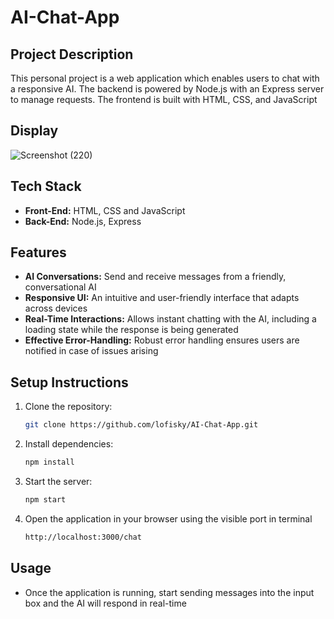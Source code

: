 # AI-Chat-App

## Project Description
This personal project is a web application which enables users to chat with a responsive AI. The backend is powered by Node.js with an Express server to manage requests. The frontend is built with HTML, CSS, and JavaScript

## Display

![Screenshot (220)](https://github.com/user-attachments/assets/44a199b1-98f4-4c8c-a4ff-d386a5e31491)


## Tech Stack
- **Front-End:** HTML, CSS and JavaScript
- **Back-End:** Node.js, Express

## Features
- **AI Conversations:** Send and receive messages from a friendly, conversational AI
- **Responsive UI:** An intuitive and user-friendly interface that adapts across devices
- **Real-Time Interactions:**  Allows instant chatting with the AI, including a loading state while the response is being generated
- **Effective Error-Handling:** Robust error handling ensures users are notified in case of issues arising

## Setup Instructions
1. Clone the repository:

   ```bash
   git clone https://github.com/lofisky/AI-Chat-App.git
3. Install dependencies:

   ```bash
   npm install
5. Start the server:

   ```bash
   npm start
7. Open the application in your browser using the visible port in terminal
   ```bash
   http://localhost:3000/chat

## Usage
- Once the application is running, start sending messages into the input box and the AI will respond in real-time
